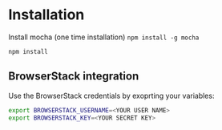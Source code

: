 # Installation

Install mocha (one time installation) ``npm install -g mocha``

```
npm install
```

## BrowserStack integration

Use the BrowserStack credentials by exoprting your variables:

```bash
export BROWSERSTACK_USERNAME=<YOUR USER NAME>
export BROWSERSTACK_KEY=<YOUR SECRET KEY>
```